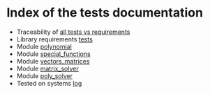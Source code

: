 # Index of the tests documentation

* Traceability of [all tests vs requirements](./traceability.md)
* Library requirements [tests](./TE000_library_requirements.md)
* Module [polynomial](./TE001_polynomials.md)
* Module [special_functions](./TE002_special_functions.md)
* Module [vectors_matrices](./TE003_vectors_matrices.md)
* Module [matrix_solver](./TE004_matrix_solver.md)
* Module [poly_solver](./TE005_poly_solver.md)
* Tested on systems [log](tested_OS.md)

